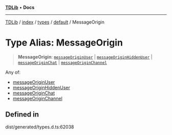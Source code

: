 [**TDLib**](../../../../../../README.md) • **Docs**

***

[TDLib](../../../../../../modules.md) / [index](../../../../../README.md) / [types](../../../README.md) / [default](../README.md) / MessageOrigin

# Type Alias: MessageOrigin

> **MessageOrigin**: [`messageOriginUser`](messageOriginUser.md) \| [`messageOriginHiddenUser`](messageOriginHiddenUser.md) \| [`messageOriginChat`](messageOriginChat.md) \| [`messageOriginChannel`](messageOriginChannel.md)

Any of:
- [messageOriginUser](messageOriginUser.md)
- [messageOriginHiddenUser](messageOriginHiddenUser.md)
- [messageOriginChat](messageOriginChat.md)
- [messageOriginChannel](messageOriginChannel.md)

## Defined in

dist/generated/types.d.ts:62038

